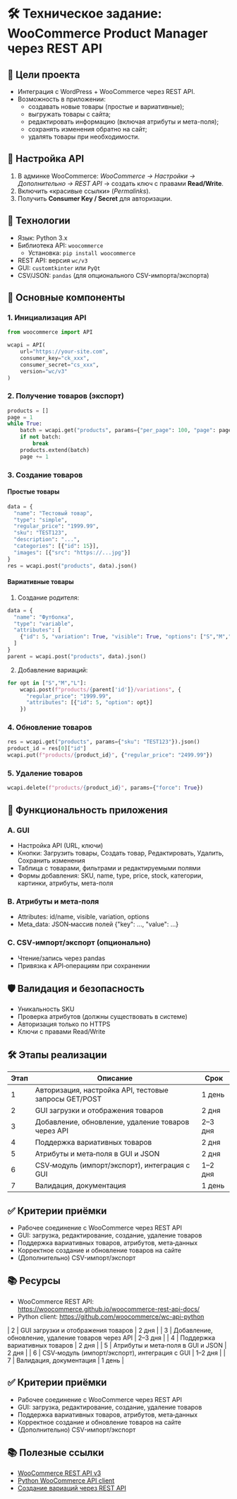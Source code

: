 # 🛠 Техническое задание: WooCommerce Product Manager через REST API

## 🎯 Цели проекта

- Интеграция с WordPress + WooCommerce через REST API.
- Возможность в приложении:
  - создавать новые товары (простые и вариативные);
  - выгружать товары с сайта;
  - редактировать информацию (включая атрибуты и мета-поля);
  - сохранять изменения обратно на сайт;
  - удалять товары при необходимости.

## 🔐 Настройка API

1. В админке WooCommerce: *WooCommerce → Настройки → Дополнительно → REST API* → создать ключ с правами **Read/Write**.
2. Включить «красивые ссылки» (*Permalinks*).
3. Получить **Consumer Key / Secret** для авторизации.

## 🧱 Технологии

- Язык: Python 3.x
- Библиотека API: `woocommerce`
  - Установка: `pip install woocommerce`
- REST API: версия `wc/v3`
- GUI: `customtkinter` или `PyQt`
- CSV/JSON: `pandas` (для опционального CSV-импорта/экспорта)

## 🔗 Основные компоненты

### 1. Инициализация API

```python
from woocommerce import API

wcapi = API(
    url="https://your-site.com",
    consumer_key="ck_xxx",
    consumer_secret="cs_xxx",
    version="wc/v3"
)
```

### 2. Получение товаров (экспорт)

```python
products = []
page = 1
while True:
    batch = wcapi.get("products", params={"per_page": 100, "page": page}).json()
    if not batch:
        break
    products.extend(batch)
    page += 1
```

### 3. Создание товаров

#### Простые товары

```python
data = {
  "name": "Тестовый товар",
  "type": "simple",
  "regular_price": "1999.99",
  "sku": "TEST123",
  "description": "...",
  "categories": [{"id": 15}],
  "images": [{"src": "https://...jpg"}]
}
res = wcapi.post("products", data).json()
```

#### Вариативные товары

1. Создание родителя:

```python
data = {
  "name": "Футболка",
  "type": "variable",
  "attributes": [
    {"id": 5, "variation": True, "visible": True, "options": ["S","M","L"]}
  ]
}
parent = wcapi.post("products", data).json()
```

2. Добавление вариаций:

```python
for opt in ["S","M","L"]:
    wcapi.post(f"products/{parent['id']}/variations", {
      "regular_price": "1999.99",
      "attributes": [{"id": 5, "option": opt}]
    })
```

### 4. Обновление товаров

```python
res = wcapi.get("products", params={"sku": "TEST123"}).json()
product_id = res[0]["id"]
wcapi.put(f"products/{product_id}", {"regular_price": "2499.99"})
```

### 5. Удаление товаров

```python
wcapi.delete(f"products/{product_id}", params={"force": True})
```

## 🧰 Функциональность приложения

### A. GUI

- Настройка API (URL, ключи)
- Кнопки: Загрузить товары, Создать товар, Редактировать, Удалить, Сохранить изменения
- Таблица с товарами, фильтрами и редактируемыми полями
- Формы добавления: SKU, name, type, price, stock, категории, картинки, атрибуты, мета-поля

### B. Атрибуты и мета‑поля

- Attributes: id/name, visible, variation, options
- Meta_data: JSON‑массив полей {"key": ..., "value": ...}

### C. CSV‑импорт/экспорт (опционально)

- Чтение/запись через pandas
- Привязка к API‑операциям при сохранении

## 🛡 Валидация и безопасность

- Уникальность SKU
- Проверка атрибутов (должны существовать в системе)
- Авторизация только по HTTPS
- Ключи с правами Read/Write

## 🛠 Этапы реализации

| Этап | Описание                                                                 | Срок       |
|------|--------------------------------------------------------------------------|------------|
| 1    | Авторизация, настройка API, тестовые запросы GET/POST                    | 1 день     |
| 2    | GUI загрузки и отображения товаров                                       | 2 дня      |
| 3    | Добавление, обновление, удаление товаров через API                       | 2–3 дня    |
| 4    | Поддержка вариативных товаров                                           | 2 дня      |
| 5    | Атрибуты и мета‑поля в GUI и JSON                                        | 2 дня      |
| 6    | CSV‑модуль (импорт/экспорт), интеграция с GUI                           | 1–2 дня    |
| 7    | Валидация, документация                                                 | 1 день     |

## ✅ Критерии приёмки

- Рабочее соединение с WooCommerce через REST API
- GUI: загрузка, редактирование, создание, удаление товаров
- Поддержка вариативных товаров, атрибутов, мета‑данных
- Корректное создание и обновление товаров на сайте
- (Дополнительно) CSV-импорт/экспорт

## 📚 Ресурсы

- WooCommerce REST API: https://woocommerce.github.io/woocommerce-rest-api-docs/
- Python client: https://github.com/woocommerce/wc-api-python

| 2    | GUI загрузки и отображения товаров                                       | 2 дня      |
| 3    | Добавление, обновление, удаление товаров через API                       | 2–3 дня    |
| 4    | Поддержка вариативных товаров                                           | 2 дня      |
| 5    | Атрибуты и мета‑поля в GUI и JSON                                        | 2 дня      |
| 6    | CSV‑модуль (импорт/экспорт), интеграция с GUI                           | 1–2 дня    |
| 7    | Валидация, документация                                                | 1 день     |

## ✅ Критерии приёмки

- Рабочее соединение с WooCommerce через REST API
- GUI: загрузка, редактирование, создание, удаление товаров
- Поддержка вариативных товаров, атрибутов, мета‑данных
- Корректное создание и обновление товаров на сайте
- (Дополнительно) CSV-импорт/экспорт

## 📚 Полезные ссылки

- [WooCommerce REST API v3](https://woocommerce.github.io/woocommerce-rest-api-docs/)
- [Python WooCommerce API client](https://github.com/woocommerce/wc-api-python)
- [Создание вариаций через REST API](https://florianbrinkmann.com/en/creating-a-woocommerce-product-variation-rest-api-4526/)
